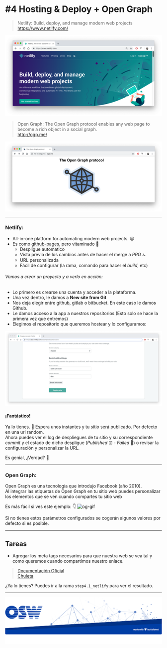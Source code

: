 # #4 Hosting & Deploy + Open Graph
> Netlify: Build, deploy, and manage modern web projects  
https://www.netlify.com/

![netlify](./assets/img/netlify.png)


> Open Graph: The Open Graph protocol enables any web page to become a rich object in a social graph.  
http://ogp.me/

![open-graph](./assets/img/og.png)

---

### Netlify:
- All-in-one platform for automating modern web projects. 😍
- Es como [github-pages](https://pages.github.com/), pero vitaminado 💊
  - Despligue automatico 
  - Vista previa de los cambios antes de hacer el merge a _PRO_ 🔝
  - URL personalizada 
  - Fácil de configurar (la rama, comando para hacer el _build_, etc)
  
###### Vamos a crear un proyecto y a verlo en acción:
- Lo primero es crearse una cuenta y acceder a la plataforma.
- Una vez dentro, le damos a **New site from Git** 
- Nos deja elegir entre github, gitlab o bitbucket. En este caso le damos Github.
- Le damos acceso a la app a nuestros repositorios (Esto solo se hace la primera vez que entremos)
- Elegimos el repositorio que queremos hostear y lo configuramos:

![netlify-config](./assets/img/netli-config.png)

#### ¡Fantástico!
Ya lo tienes. 👏 Espera unos instantes y tu sitio será publicado. Por defecto en una url random.    
Ahora puedes ver el log de despliegues de tu sitio y su correspondiente _commit_ y el estado de dicho despligue (_Published_ ☑ - _Failed_ 🤬) o revisar la configuración y personalizar la URL.   

Es genial, ¿Verdad? 🥰

---

### Open Graph:
Open Graph es una tecnología que introdujo Facebook (año 2010).  
Al integrar las etiquetas de Open Graph en tu sitio web puedes personalizar los elementos que se ven cuando compartes tu sitio web

Es más fácil si ves este ejemplo: 👇
![og-gif](./assets/img/opengraph.gif) 

Si no tienes estos parámetros configurados se cogerán algunos valores por defecto si es posible.

---

## Tareas 
- Agregar los meta tags necesarios para que nuestra web se vea tal y como queremos cuando compartimos nuestro enlace.
> [Documentación Oficial](http://ogp.me/#metadata)  
> [Chuleta](https://github.com/DevJourneyMadrid/june-18/blob/9cfb042919f8b9e44fb4d42b2f7106c952e0f2b7/public/index.html#L16)

¿Ya lo tienes? Puedes ir a la rama `step4.1_netlify` para ver el resultado.

---
![footer](./assets/img/footer.png)
